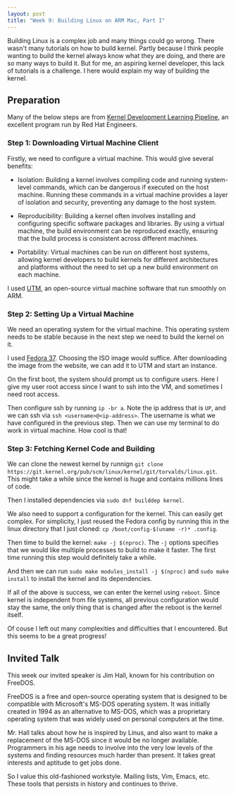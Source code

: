 ```yaml
---
layout: post
title: "Week 9: Building Linux on ARM Mac, Part I"
---
```


Building Linux is a complex job and many things could go wrong. There wasn't
many tutorials on how to build kernel. Partly because I think people wanting to
build the kernel always know what they are doing, and there are so many ways to
build it. But for me, an aspiring kernel developer, this lack of tutorials is a
challenge. I here would explain my way of building the kernel.

<!--more-->

## Preparation

Many of the below steps are from [Kernel Development Learning
Pipeline](https://kdlp.underground.software/), an excellent program run by Red
Hat Engineers. 

### Step 1: Downloading Virtual Machine Client

Firstly, we need to configure a virtual machine. This would give several
benefits:

- Isolation: Building a kernel involves compiling code and running system-level
  commands, which can be dangerous if executed on the host machine. Running
  these commands in a virtual machine provides a layer of isolation and
  security, preventing any damage to the host system.

- Reproducibility: Building a kernel often involves installing and configuring
  specific software packages and libraries. By using a virtual machine, the
  build environment can be reproduced exactly, ensuring that the build process
  is consistent across different machines.

- Portability: Virtual machines can be run on different host systems, allowing
  kernel developers to build kernels for different architectures and platforms
  without the need to set up a new build environment on each machine.

I used [UTM](https://mac.getutm.app/), an open-source virtual machine software
that run smoothly on ARM. 

### Step 2: Setting Up a Virtual Machine

We need an operating system for the virtual machine. This operating system needs
to be stable because in the next step we need to build the kernel on it. 

I used [Fedora 37](https://getfedora.org/en/server/download/). Choosing the ISO
image would suffice. After downloading the image from the website, we can add it
to UTM and start an instance. 

On the first boot, the system should prompt us to configure users. Here I give
my user root access since I want to ssh into the VM, and sometimes I need root
access. 

Then configure ssh by running `ip -br a`. Note the ip address that is `UP`, and
we can ssh via `ssh <username>@<ip-address>`. The username is what we have
configured in the previous step. Then we can use my terminal to do work in
virtual machine. How cool is that!

### Step 3: Fetching Kernel Code and Building

We can clone the newest kernel by runnign `git clone
https://git.kernel.org/pub/scm/linux/kernel/git/torvalds/linux.git`. This might
take a while since the kernel is huge and contains millions lines of code. 

Then I installed dependencies via `sudo dnf builddep kernel`. 

We also need to support a configuration for the kernel. This can easily get
complex. For simplicity, I just reused the Fedora config by running this in the
linux directory that I just cloned: `cp /boot/config-$(uname -r)* .config`. 

Then time to build the kernel: `make -j $(nproc)`. The `-j` options specifies
that we would like multiple processes to build to make it faster. The first time
running this step would definitely take a while. 

And then we can run `sudo make modules_install -j $(nproc)` and `sudo make
install` to install the kernel and its dependencies. 

If all of the above is success, we can enter the kernel using `reboot`. Since
kernel is independent from file systems, all previous configuration would stay
the same, the only thing that is changed after the reboot is the kernel itself. 

Of couse I left out many complexities and difficulties that I encountered. But
this seems to be a great progress!

## Invited Talk

This week our invited speaker is Jim Hall, known for his contribution on
FreeDOS. 

FreeDOS is a free and open-source operating system that is designed to be
compatible with Microsoft's MS-DOS operating system. It was initially created in
1994 as an alternative to MS-DOS, which was a proprietary operating system that
was widely used on personal computers at the time. 

Mr. Hall talks about how he is inspired by Linus, and also want to make a
replacement of the MS-DOS since it would be no longer available. Programmers in
his age needs to involve into the very low levels of the systems and finding
resources much harder than present. It takes great interests and aptitude to get
jobs done. 

So I value this old-fashioned workstyle. Mailing lists, Vim, Emacs, etc. These
tools that persists in history and continues to thrive. 
